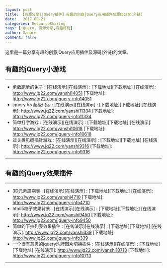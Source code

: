 ```yaml
---
layout: post
title: 【资源分享|jQuery插件】有趣的创意jQuery应用插件及源码分享(外链)
date:   2017-09-21
categories: ResourceSharing
tags: [jQuery, 资源分享,有趣好玩]
author: Ganace
comment: false
---
```


这里是一篇分享有趣的创意jQuery应用插件及源码(外链)的文章。


## 有趣的jQuery小游戏

---
- 勇敢跑步的兔子
    : [在线演示][在线演示]
    : [下载地址][下载地址]
    [在线演示]: http://www.jq22.com/yanshi14051
    [下载地址]: http://www.jq22.com/jquery-info14051
- jquery h5 超级玛丽
    : [在线演示][在线演示]
    : [下载地址][下载地址]
    [在线演示]: http://www.jq22.com/yanshi11334
    [下载地址]: http://www.jq22.com/jquery-info11334
- 简单打字游戏
    : [在线演示][在线演示]
    : [下载地址][下载地址]
    [在线演示]: http://www.jq22.com/yanshi10618
    [下载地址]: http://www.jq22.com/jquery-info10618
- 过关类见缝插针游戏
    : [在线演示][在线演示]
    : [下载地址][下载地址]
    [在线演示]: http://www.jq22.com/yanshi9316
    [下载地址]: http://www.jq22.com/jquery-info9316

---

## 有趣的jQuery效果插件

---
- 3D元素周期表
    : [在线演示][在线演示]
    : [下载地址][下载地址]
    [在线演示]: http://www.jq22.com/yanshi4710
    [下载地址]: http://www.jq22.com/jquery-info4710
- html5粒子效果背景
    : [在线演示][在线演示]
    : [下载地址][下载地址]
    [在线演示]: http://www.jq22.com/yanshi9450
    [下载地址]: http://www.jq22.com/jquery-info9450
- 简单的下拉列表效果插件
    : [在线演示][在线演示]
    : [下载地址][下载地址]
    [在线演示]: http://www.jq22.com/yanshi339
    [下载地址]: http://www.jq22.com/jquery-info339
- 一个很有意思的jquery洗牌图片切换插件
    : [在线演示][在线演示]
    : [下载地址][下载地址]
    [在线演示]: http://www.jq22.com/yanshi10713
    [下载地址]: http://www.jq22.com/jquery-info10713

---


